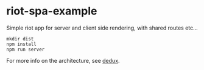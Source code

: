 # riot-spa-example

Simple riot app for server and client side rendering, with shared routes etc...

    mkdir dist
    npm install
    npm run server

For more info on the architecture, see [dedux](https://github.com/jsannerstedt/dedux).

